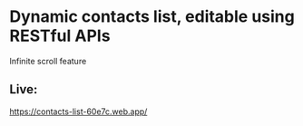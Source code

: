 # Dynamic contacts list, editable using RESTful APIs
Infinite scroll feature

## Live:
  https://contacts-list-60e7c.web.app/
 
